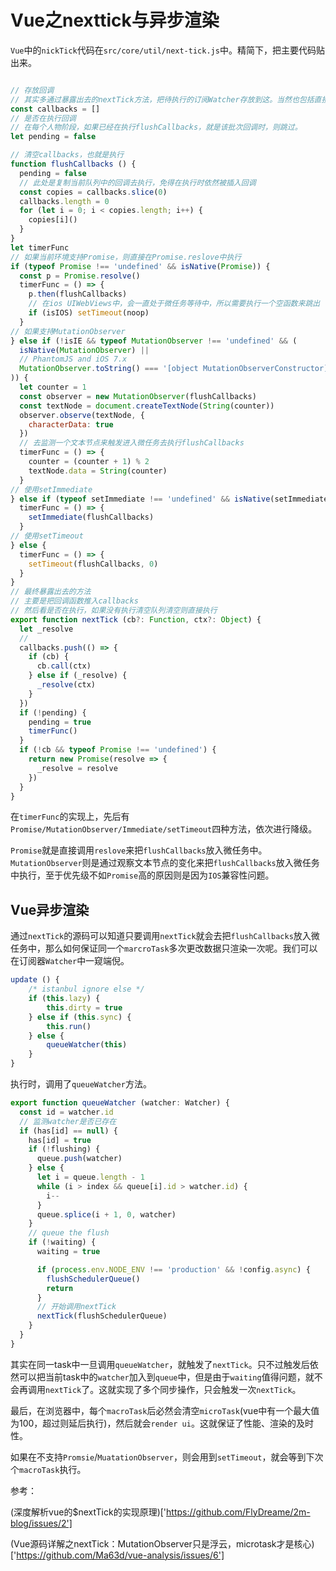 # Vue之nexttick与异步渲染

`Vue`中的`nickTick`代码在`src/core/util/next-tick.js`中。精简下，把主要代码贴出来。

```javascript

// 存放回调
// 其实多通过暴露出去的nextTick方法，把待执行的订阅Watcher存放到这。当然也包括直接通过this.$nextTick的回调
const callbacks = []
// 是否在执行回调
// 在每个人物阶段，如果已经在执行flushCallbacks，就是该批次回调时，则跳过。
let pending = false

// 清空callbacks，也就是执行
function flushCallbacks () {
  pending = false
  // 此处是复制当前队列中的回调去执行，免得在执行时依然被插入回调
  const copies = callbacks.slice(0)
  callbacks.length = 0
  for (let i = 0; i < copies.length; i++) {
    copies[i]()
  }
}
let timerFunc
// 如果当前环境支持Promise，则直接在Promise.reslove中执行
if (typeof Promise !== 'undefined' && isNative(Promise)) {
  const p = Promise.resolve()
  timerFunc = () => {
    p.then(flushCallbacks)
    // 在ios UIWebViews中，会一直处于微任务等待中，所以需要执行一个空函数来跳出
    if (isIOS) setTimeout(noop)
  }
// 如果支持MutationObserver
} else if (!isIE && typeof MutationObserver !== 'undefined' && (
  isNative(MutationObserver) ||
  // PhantomJS and iOS 7.x
  MutationObserver.toString() === '[object MutationObserverConstructor]'
)) {
  let counter = 1
  const observer = new MutationObserver(flushCallbacks)
  const textNode = document.createTextNode(String(counter))
  observer.observe(textNode, {
    characterData: true
  })
  // 去监测一个文本节点来触发进入微任务去执行flushCallbacks
  timerFunc = () => {
    counter = (counter + 1) % 2
    textNode.data = String(counter)
  }
// 使用setImmediate
} else if (typeof setImmediate !== 'undefined' && isNative(setImmediate)) {
  timerFunc = () => {
    setImmediate(flushCallbacks)
  }
// 使用setTimeout
} else {
  timerFunc = () => {
    setTimeout(flushCallbacks, 0)
  }
}
// 最终暴露出去的方法
// 主要是把回调函数推入callbacks
// 然后看是否在执行，如果没有执行清空队列清空则直接执行
export function nextTick (cb?: Function, ctx?: Object) {
  let _resolve
  //
  callbacks.push(() => {
    if (cb) {
      cb.call(ctx)
    } else if (_resolve) {
      _resolve(ctx)
    }
  })
  if (!pending) {
    pending = true
    timerFunc()
  }
  if (!cb && typeof Promise !== 'undefined') {
    return new Promise(resolve => {
      _resolve = resolve
    })
  }
}

```

在`timerFunc`的实现上，先后有`Promise/MutationObserver/Immediate/setTimeout`四种方法，依次进行降级。

`Promise`就是直接调用`reslove`来把`flushCallbacks`放入微任务中。`MutationObserver`则是通过观察文本节点的变化来把`flushCallbacks`放入微任务中执行，至于优先级不如`Promise`高的原因则是因为`IOS`兼容性问题。

## Vue异步渲染

通过`nextTick`的源码可以知道只要调用`nextTick`就会去把`flushCallbacks`放入微任务中，那么如何保证同一个`marcroTask`多次更改数据只渲染一次呢。我们可以在订阅器`Watcher`中一窥端倪。

```javascript
update () {
    /* istanbul ignore else */
    if (this.lazy) {
        this.dirty = true
    } else if (this.sync) {
        this.run()
    } else {
        queueWatcher(this)
    }
}
```

执行时，调用了`queueWatcher`方法。

```javascript
export function queueWatcher (watcher: Watcher) {
  const id = watcher.id
  // 监测watcher是否已存在
  if (has[id] == null) {
    has[id] = true
    if (!flushing) {
      queue.push(watcher)
    } else {
      let i = queue.length - 1
      while (i > index && queue[i].id > watcher.id) {
        i--
      }
      queue.splice(i + 1, 0, watcher)
    }
    // queue the flush
    if (!waiting) {
      waiting = true

      if (process.env.NODE_ENV !== 'production' && !config.async) {
        flushSchedulerQueue()
        return
      }
      // 开始调用nextTick
      nextTick(flushSchedulerQueue)
    }
  }
}
```

其实在同一task中一旦调用`queueWatcher`，就触发了`nextTick`。只不过触发后依然可以把当前task中的`watcher`加入到`queue`中，但是由于`waiting`值得问题，就不会再调用`nextTick`了。这就实现了多个同步操作，只会触发一次`nextTick`。

最后，在浏览器中，每个`macroTask`后必然会清空`microTask`(vue中有一个最大值为100，超过则延后执行)，然后就会`render ui`。这就保证了性能、渲染的及时性。

如果在不支持`Promsie`/`MuatationObserver`，则会用到`setTimeout`，就会等到下次个`macroTask`执行。

参考：

(深度解析vue的$nextTick的实现原理)['https://github.com/FlyDreame/2m-blog/issues/2']

(Vue源码详解之nextTick：MutationObserver只是浮云，microtask才是核心)['https://github.com/Ma63d/vue-analysis/issues/6']
